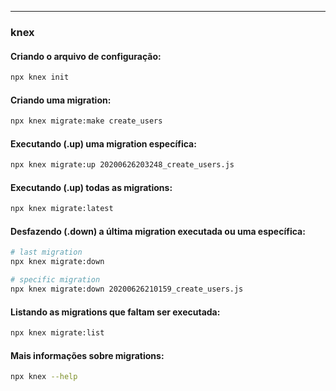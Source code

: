 

---
### knex



#### Criando o arquivo de configuração:

```bash
npx knex init
```

#### Criando uma migration:

```bash
npx knex migrate:make create_users
```

#### Executando (.up) uma migration específica:

```bash
npx knex migrate:up 20200626203248_create_users.js
```

#### Executando (.up) todas as migrations:

```bash
npx knex migrate:latest
```

#### Desfazendo (.down) a última migration executada ou uma específica:

```bash
# last migration
npx knex migrate:down

# specific migration
npx knex migrate:down 20200626210159_create_users.js
```

#### Listando as migrations que faltam ser executada:

```bash
npx knex migrate:list
```

#### Mais informações sobre migrations:

```bash
npx knex --help
```